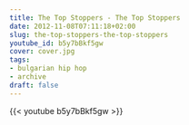 ```yaml
---
title: The Top Stoppers - The Top Stoppers
date: 2012-11-08T07:11:18+02:00
slug: the-top-stoppers-the-top-stoppers
youtube_id: b5y7bBkf5gw
cover: cover.jpg
tags:
- bulgarian hip hop
- archive
draft: false
---
```


{{< youtube b5y7bBkf5gw >}}
